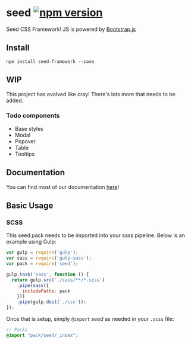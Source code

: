 # seed [![npm version](https://badge.fury.io/js/seed-framework.svg)](https://badge.fury.io/js/seed-framework)

Seed CSS Framework!
JS is powered by [Bootstrap.js](http://getbootstrap.com/javascript/)

## Install
```
npm install seed-framework --save
```

## WIP

This project has evolved like cray! There's lots more that needs to be added.

### Todo components

* Base styles
* Modal
* Popover
* Table
* Tooltips


## Documentation

You can find most of our documentation [here](http://style.helpscout.com/seed/packs/)!


## Basic Usage

### SCSS
This seed pack needs to be imported into your sass pipeline. Below is an example using Gulp:


```javascript
var gulp = require('gulp');
var sass = require('gulp-sass');
var pack = require('seed');

gulp.task('sass', function () {
  return gulp.src('./sass/**/*.scss')
    .pipe(sass({
      includePaths: pack
    }))
    .pipe(gulp.dest('./css'));
});
```

Once that is setup, simply `@import` *seed* as needed in your `.scss` file:

```scss
// Packs
@import "pack/seed/_index";
```
